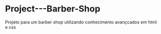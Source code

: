 # Project---Barber-Shop
Projeto para um barber shop utilizando conhecimento avançcados em html e css
